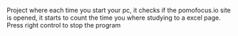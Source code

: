 Project where each time you start your pc, it checks if the pomofocus.io site is opened, it starts to count the time you where studying to a excel page. Press right control to stop the program
